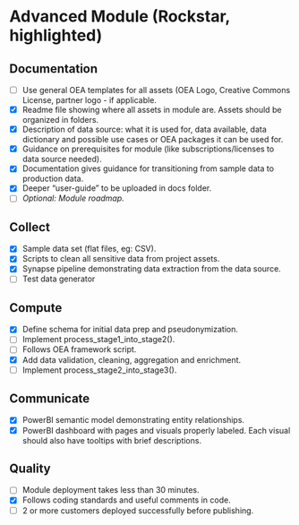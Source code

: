 # Advanced Module (Rockstar, highlighted)

## Documentation
- [ ] Use general OEA templates for all assets (OEA Logo, Creative Commons License, partner logo - if applicable.
- [x] Readme file showing where all assets in module are. Assets should be organized in folders.
- [x] Description of data source: what it is used for, data available, data dictionary and possible use cases or OEA packages it can be used for.
- [x] Guidance on prerequisites for module (like subscriptions/licenses to data source needed).
- [x] Documentation gives guidance for transitioning from sample data to production data.
- [x] Deeper “user-guide” to be uploaded in docs folder.
- [ ] _Optional: Module roadmap._

## Collect
- [x] Sample data set (flat files, eg: CSV).
- [x] Scripts to clean all sensitive data from project assets.
- [x] Synapse pipeline demonstrating data extraction from the data source.
- [ ] Test data generator

## Compute
- [x] Define schema for initial data prep and pseudonymization.
- [ ] Implement process_stage1_into_stage2().
- [ ] Follows OEA framework script.
- [x] Add data validation, cleaning, aggregation and enrichment.
- [ ] Implement process_stage2_into_stage3().

## Communicate
- [x] PowerBI semantic model demonstrating entity relationships.
- [x] PowerBI dashboard with pages and visuals properly labeled. Each visual should also have tooltips with brief descriptions.

## Quality
- [ ] Module deployment takes less than 30 minutes.
- [x] Follows coding standards and useful comments in code.
- [ ] 2 or more customers deployed successfully before publishing.

